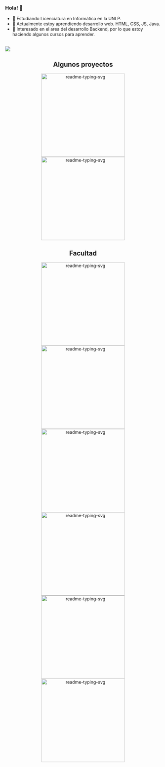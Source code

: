 ### Hola! 👋

- 🔭 Estudiando Licenciatura en Informática en la UNLP.
- 🌱 Actualmente estoy aprendiendo desarrollo web. HTML, CSS, JS, Java.
- 🎯 Interesado en el area del desarrollo Backend, por lo que estoy haciendo algunos cursos para aprender.
<br>
<img src="https://komarev.com/ghpvc/?username=EMinetto99&color=blue&style=flat-square">
<br>

<div align="center">
  <h2>Algunos proyectos</h2>
  <a href="https://github.com/EMinetto99/Integrador-Frontend-CaC">
    <img width="270" src="https://denvercoder1-github-readme-stats.vercel.app/api/pin/?username=EMinetto99&repo=Integrador-Frontend-CaC&theme=react&bg_color=7c4a2c&title_color=F8D866&icon_color=F8D866&hide_border=true&show_icons=false" alt="readme-typing-svg">
  </a>
  
  <a href="https://github.com/EMinetto99/barberia-Alura">
    <img width="270" src="https://denvercoder1-github-readme-stats.vercel.app/api/pin/?username=EMinetto99&repo=barberia-Alura&theme=react&bg_color=7c4a2c&title_color=F8D866&icon_color=F8D866&hide_border=true&show_icons=false" alt="readme-typing-svg">
  </a>
</div>

<div align="center">
  <h2>Facultad</h2>
  <a href="https://github.com/EMinetto99/Taller-de-Programacion">
    <img width="270" src="https://denvercoder1-github-readme-stats.vercel.app/api/pin/?username=EMinetto99&repo=Taller-de-Programacion&theme=react&bg_color=182752&title_color=2fcff6&icon_color=2fcff6&hide_border=true&show_icons=false" alt="readme-typing-svg">
  </a>
  <a href="https://github.com/EMinetto99/FOD">
    <img width="270" src="https://denvercoder1-github-readme-stats.vercel.app/api/pin/?username=EMinetto99&repo=FOD&theme=react&bg_color=182752&title_color=F8D866&icon_color=F8D866&hide_border=true&show_icons=false" alt="readme-typing-svg">
  </a>
  <a href="https://github.com/EMinetto99/Seminario-de-Lenguajes">
    <img width="270" src="https://denvercoder1-github-readme-stats.vercel.app/api/pin/?username=EMinetto99&repo=Seminario-de-Lenguajes&theme=react&bg_color=182752&title_color=F8D866&icon_color=F8D866&hide_border=true&show_icons=false" alt="readme-typing-svg">
  </a>
  <a href="https://github.com/EMinetto99/ING1">
    <img width="270" src="https://denvercoder1-github-readme-stats.vercel.app/api/pin/?username=EMinetto99&repo=ING1&theme=react&bg_color=182752&title_color=F8D866&icon_color=F8D866&hide_border=true&show_icons=false" alt="readme-typing-svg">
  </a>
  <a href="https://github.com/EMinetto99/OO1">
    <img width="270" src="https://denvercoder1-github-readme-stats.vercel.app/api/pin/?username=EMinetto99&repo=OO1&theme=react&bg_color=182752&title_color=F8D866&icon_color=F8D866&hide_border=true&show_icons=false" alt="readme-typing-svg">
  </a>
  <a href="https://github.com/EMinetto99/ISO">
    <img width="270" src="https://denvercoder1-github-readme-stats.vercel.app/api/pin/?username=EMinetto99&repo=ISO&theme=react&bg_color=182752&title_color=F8D866&icon_color=F8D866&hide_border=true&show_icons=false" alt="readme-typing-svg">
  </a>
</div>
